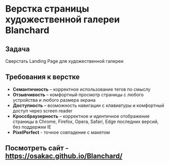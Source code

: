 # Верстка страницы художественной галереи Blanchard

## Задача

Сверстать Landing Page для художественной галереи

## Требования к верстке

- **Семантичность** – корректное использование тегов по смыслу
- **Отзывчивость** – комфортный просмотр страницы с любого устройства и любого размера экрана
- **Доступность** – возможность навигации с клавиатуры и комфортный доступ через screen reader
- **Кроссбраузерность** – корректное и идентичное отображение страницы в Chrome, Firefox, Opera, Safari, Edge последних версий, без поддержки IE
- **PixelPerfect** - точное совпадение с макетом

## Посмотреть сайт - https://osakac.github.io/Blanchard/
